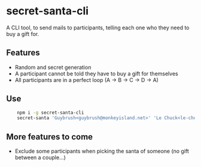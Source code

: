 secret-santa-cli
================

A CLI tool, to send mails to participants, telling each one who they need to buy a gift for.


Features
--------

- Random and secret generation
- A participant cannot be told they have to buy a gift for themselves
- All participants are in a perfect loop (A -> B -> C -> D -> A)


Use
---

```bash
    npm i -g secret-santa-cli
    secret-santa 'Guybrush<guybrush@monkeyisland.net>' 'Le Chuck<le-chuck@monkeyisland.net>' 'Elaine<elaine@monkeyisland.net>'
```


More features to come
---------------------

- Exclude some participants when picking the santa of someone (no gift between a couple...)
